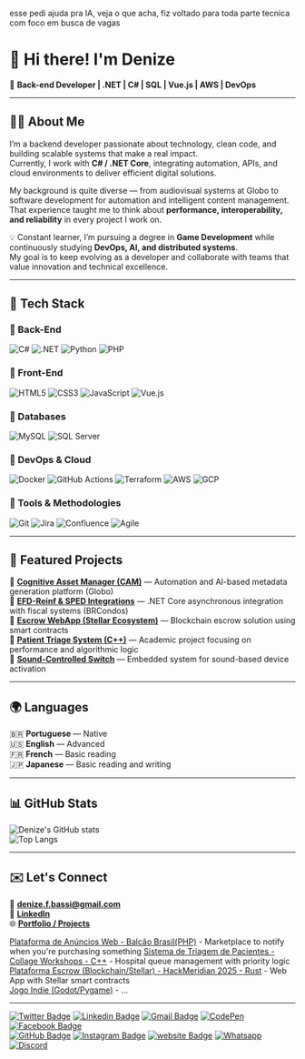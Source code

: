 esse pedi ajuda pra IA, veja o que acha, fiz voltado para toda parte tecnica com foco em busca de vagas

# 👋 Hi there! I'm Denize  

🎯 **Back-end Developer | .NET | C# | SQL | Vue.js | AWS | DevOps**

---

## 👩‍💻 About Me  

I’m a backend developer passionate about technology, clean code, and building scalable systems that make a real impact.  
Currently, I work with **C# / .NET Core**, integrating automation, APIs, and cloud environments to deliver efficient digital solutions.  

My background is quite diverse — from audiovisual systems at Globo to software development for automation and intelligent content management.  
That experience taught me to think about **performance, interoperability, and reliability** in every project I work on.  

💡 Constant learner, I’m pursuing a degree in **Game Development** while continuously studying **DevOps, AI, and distributed systems**.  
My goal is to keep evolving as a developer and collaborate with teams that value innovation and technical excellence.  

---

## 🧠 Tech Stack

### 🔹 Back-End  
![C#](https://img.shields.io/badge/C%23-239120?style=for-the-badge&logo=c-sharp&logoColor=white)
![.NET](https://img.shields.io/badge/.NET-512BD4?style=for-the-badge&logo=dotnet&logoColor=white)
![Python](https://img.shields.io/badge/Python-3776AB?style=for-the-badge&logo=python&logoColor=white)
![PHP](https://img.shields.io/badge/PHP-777BB4?style=for-the-badge&logo=php&logoColor=white)

### 🔹 Front-End  
![HTML5](https://img.shields.io/badge/HTML5-E34F26?style=for-the-badge&logo=html5&logoColor=white)
![CSS3](https://img.shields.io/badge/CSS3-1572B6?style=for-the-badge&logo=css3&logoColor=white)
![JavaScript](https://img.shields.io/badge/JavaScript-F7DF1E?style=for-the-badge&logo=javascript&logoColor=black)
![Vue.js](https://img.shields.io/badge/Vue.js-35495E?style=for-the-badge&logo=vue.js&logoColor=4FC08D)

### 🔹 Databases  
![MySQL](https://img.shields.io/badge/MySQL-4479A1?style=for-the-badge&logo=mysql&logoColor=white)
![SQL Server](https://img.shields.io/badge/SQL%20Server-CC2927?style=for-the-badge&logo=microsoftsqlserver&logoColor=white)

### 🔹 DevOps & Cloud  
![Docker](https://img.shields.io/badge/Docker-2496ED?style=for-the-badge&logo=docker&logoColor=white)
![GitHub Actions](https://img.shields.io/badge/GitHub_Actions-2088FF?style=for-the-badge&logo=github-actions&logoColor=white)
![Terraform](https://img.shields.io/badge/Terraform-623CE4?style=for-the-badge&logo=terraform&logoColor=white)
![AWS](https://img.shields.io/badge/AWS-232F3E?style=for-the-badge&logo=amazonaws&logoColor=white)
![GCP](https://img.shields.io/badge/GCP-4285F4?style=for-the-badge&logo=googlecloud&logoColor=white)

### 🔹 Tools & Methodologies  
![Git](https://img.shields.io/badge/Git-F05032?style=for-the-badge&logo=git&logoColor=white)
![Jira](https://img.shields.io/badge/Jira-0052CC?style=for-the-badge&logo=jira&logoColor=white)
![Confluence](https://img.shields.io/badge/Confluence-172B4D?style=for-the-badge&logo=confluence&logoColor=white)
![Agile](https://img.shields.io/badge/Agile-007ACC?style=for-the-badge&logo=scrumalliance&logoColor=white)

---

## 🚀 Featured Projects  

🔹 [**Cognitive Asset Manager (CAM)**](#) — Automation and AI-based metadata generation platform (Globo)  
🔹 [**EFD-Reinf & SPED Integrations**](#) — .NET Core asynchronous integration with fiscal systems (BRCondos)  
🔹 [**Escrow WebApp (Stellar Ecosystem)**](#) — Blockchain escrow solution using smart contracts  
🔹 [**Patient Triage System (C++)**](#) — Academic project focusing on performance and algorithmic logic  
🔹 [**Sound-Controlled Switch**](#) — Embedded system for sound-based device activation  

---

## 🌍 Languages  

🇧🇷 **Portuguese** — Native  
🇺🇸 **English** — Advanced  
🇫🇷 **French** — Basic reading  
🇯🇵 **Japanese** — Basic reading and writing  

---

## 📊 GitHub Stats  

![Denize's GitHub stats](https://github-readme-stats.vercel.app/api?username=debafig&hide=contribs&count_private=true&show_icons=true)   
![Top Langs](https://github-readme-stats.vercel.app/api/top-langs/?username=debafig&layout=compact&hide=css)

---

## ✉️ Let's Connect  

📧 **denize.f.bassi@gmail.com**  
💼 [**LinkedIn**](https://www.linkedin.com/in/denizebassi/)  
🌐 [**Portfolio / Projects**](https://github.com/DeBaFig?tab=repositories)

[Plataforma de Anúncios Web - Balcão Brasil(PHP)](https://github.com/DeBaFig/ProjetoEntra21-22-PHP) - Marketplace to notify when you're purchasing something
[Sistema de Triagem de Pacientes - Collage Workshops - C++](https://github.com/DeBaFig/2nd-term) - Hospital queue management with priority logic  
[Plataforma Escrow (Blockchain/Stellar) - HackMeridian 2025 - Rust](https://github.com/DeBaFig/meridian_delivery_project) - Web App with Stellar smart contracts  
[Jogo Indie (Godot/Pygame)](#) - ...

<hr>  

[![Twitter Badge](https://img.shields.io/badge/Twitter-1DA1F2?style=for-the-badge&logo=twitter&logoColor=white)](https://twitter.com/Dbassi91)  [![Linkedin Badge](https://img.shields.io/badge/LinkedIn-0077B5?style=for-the-badge&logo=linkedin&logoColor=white)](https://www.linkedin.com/in/dbfigueiredo/)   [![Gmail Badge](	https://img.shields.io/badge/Gmail-D14836?style=for-the-badge&logo=gmail&logoColor=white)](mailto:denize.f.bassi@gmail.com)   [![CodePen](https://img.shields.io/badge/Codepen-000000?style=for-the-badge&logo=codepen&logoColor=white)](https://codepen.io/debafig)   [![Facebook Badge](https://img.shields.io/badge/Facebook-1877F2?style=for-the-badge&logo=facebook&logoColor=white)](https://www.facebook.com/d.bassi91/)  
[![GitHub Badge](https://img.shields.io/badge/GitHub-100000?style=for-the-badge&logo=github&logoColor=white)](https://github.com/DeBaFig)   [![Instagram Badge](https://img.shields.io/badge/Instagram-E4405F?style=for-the-badge&logo=instagram&logoColor=white)](https://www.instagram.com/bassidenize/)   [![website Badge](https://img.shields.io/badge/website-000000?style=for-the-badge&logo=About.me&logoColor=white)](https://debafig.github.io/me/)   [![Whatsapp](https://img.shields.io/badge/WhatsApp-25D366?style=for-the-badge&logo=whatsapp&logoColor=white)](https://whatsa.me/5547988184372)  [![Discord](https://img.shields.io/badge/DeBaFig%235875-%237289DA.svg?style=for-the-badge&logo=discord&logoColor=white)](https://discordapp.com/users/DeBaFig#5875)  

